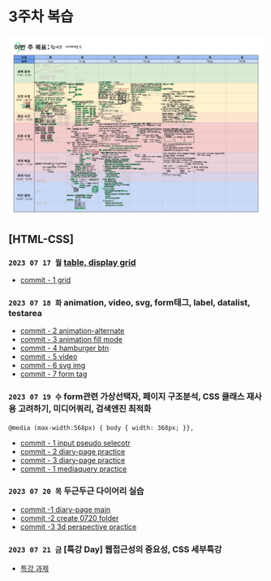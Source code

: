 # 3주차 복습
![img](../images/planner_3.png)

## [HTML-CSS]
### `2023 07 17 월` [table, display grid](https://github.com/sthgml/FES7/commit/56c2dd237dcdbb337fba0a5aa2f1011cf703cd62)

- [commit - 1 grid](https://github.com/sthgml/FES7/commit/cf02c0e20bc749723414bcd280a6ad57eaa556f6)

### `2023 07 18 화` animation, video, svg, form태그, label, datalist, testarea

- [commit - 2 animation-alternate](https://github.com/sthgml/FES7/commit/f08558218647da1701cad4f5d7a38e708818bd62)
- [commit - 3 animation fill mode](https://github.com/sthgml/FES7/commit/6b2ede952a4415f47798407998702828ee6f13d4)
- [commit - 4 hamburger btn](https://github.com/sthgml/FES7/commit/91405cc8cbe9819eb541dcd6d5d4453930111ee8)
- [commit - 5 video](https://github.com/sthgml/FES7/commit/f827e08af881ae5033a28734dac15f6b35ba41d6)
- [commit - 6 svg img](https://github.com/sthgml/FES7/commit/dfe61ea2e6fd0938635880247474e853ddd38465)
- [commit - 7 form tag](https://github.com/sthgml/FES7/commit/9880b416045b7861dfa04e634a173bb7b6042fd1)

### `2023 07 19 수` form관련 가상선택자, 페이지 구조분석, CSS 클래스 재사용 고려하기, 미디어쿼리, 검색엔진 최적화
`@media (max-width:568px) { body {
    width: 368px;
}},`
- [commit - 1 input pseudo selecotr](https://github.com/sthgml/FES7/commit/6098912dfb030fd8a2fa39512268bcc99ae15a87) 
- [commit - 2 diary-page practice](https://github.com/sthgml/FES7/commit/26b6713379279a5e44c9fef39abee85185584edb) 
- [commit - 3 diary-page practice](https://github.com/sthgml/FES7/commit/11f58a04369c5d14f48a70638c43f0846df4dc61) 
- [commit - 1 mediaquery practice](https://github.com/sthgml/FES7/commit/83690babaeb0dbb45227afe7b7792b346b9ce6be) 


### `2023 07 20 목` 두근두근 다이어리 실습
- [commit -1 diary-page main](https://github.com/sthgml/FES7/commit/ee333970a01aeb0af35f48b16f5b7f5f6d0de52b)  
- [commit -2 create 0720 folder](https://github.com/sthgml/FES7/commit/65759d8b154c2f1deba076dcecd5a71c1148690b)  
- [commit -3 3d perspective practice](https://github.com/sthgml/FES7/commit/751080738a62d149b841447ccb935c1339d984dd)

### `2023 07 21 금` [특강 Day] 웹접근성의 중요성, CSS 세부특강
- [특강 과제](https://github.com/sthgml/FES7/commit/8f88cebfc212036387c1aae3589d6182fe858e2a)